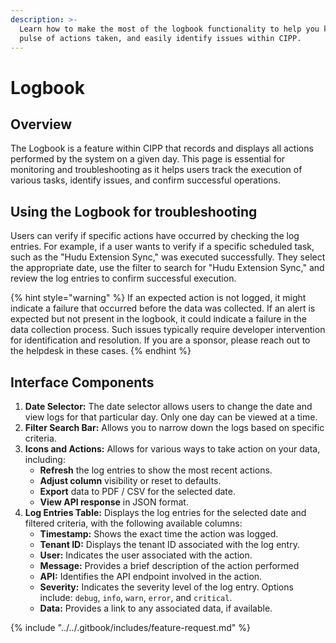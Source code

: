```yaml
---
description: >-
  Learn how to make the most of the logbook functionality to help you keep a
  pulse of actions taken, and easily identify issues within CIPP.
---
```


# Logbook

## **Overview**

The Logbook is a feature within CIPP that records and displays all actions performed by the system on a given day. This page is essential for monitoring and troubleshooting as it helps users track the execution of various tasks, identify issues, and confirm successful operations.

## **Using the Logbook for troubleshooting**&#x20;

Users can verify if specific actions have occurred by checking the log entries. For example, if a user wants to verify if a specific scheduled task, such as the "Hudu Extension Sync," was executed successfully. They select the appropriate date, use the filter to search for "Hudu Extension Sync," and review the log entries to confirm successful execution.

{% hint style="warning" %}
If an expected action is not logged, it might indicate a failure that occurred before the data was collected. If an alert is expected but not present in the logbook, it could indicate a failure in the data collection process. Such issues typically require developer intervention for identification and resolution. If you are a sponsor, please reach out to the helpdesk in these cases.
{% endhint %}

## **Interface Components**

1. **Date Selector:** The date selector allows users to change the date and view logs for that particular day. Only one day can be viewed at a time.
2. **Filter Search Bar:** Allows you to narrow down the logs based on specific criteria.
3. **Icons and Actions:** Allows for various ways to take action on your data, including:
   * **Refresh** the log entries to show the most recent actions.
   * **Adjust column** visibility or reset to defaults.
   * **Export** data to PDF / CSV for the selected date.
   * **View API response** in JSON format.
4. **Log Entries Table:** Displays the log entries for the selected date and filtered criteria, with the following available columns:
   * **Timestamp:** Shows the exact time the action was logged.
   * **Tenant ID:** Displays the tenant ID associated with the log entry.
   * **User:** Indicates the user associated with the action.
   * **Message:** Provides a brief description of the action performed
   * **API:** Identifies the API endpoint involved in the action.
   * **Severity:** Indicates the severity level of the log entry. Options include: `debug`, `info`, `warn`, `error`, and `critical`.
   * **Data:** Provides a link to any associated data, if available.



{% include "../../.gitbook/includes/feature-request.md" %}
